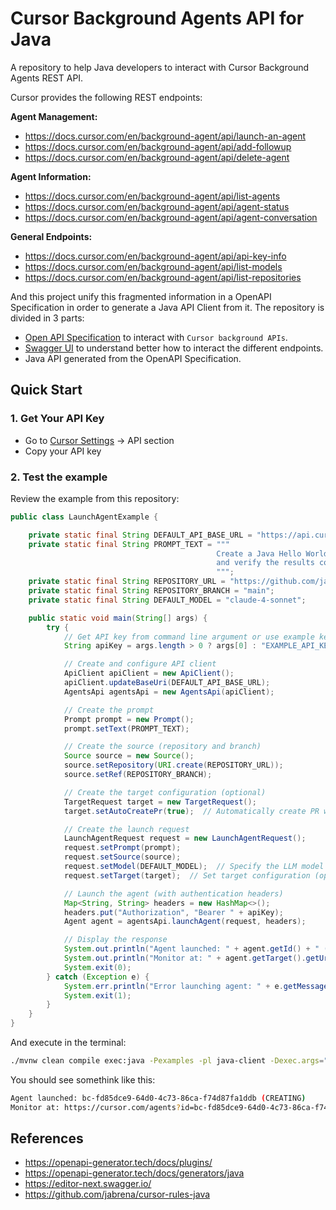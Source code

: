 # Cursor Background Agents API for Java

A repository to help Java developers to interact with Cursor Background Agents REST API.

Cursor provides the following REST endpoints:

**Agent Management:**

- https://docs.cursor.com/en/background-agent/api/launch-an-agent
- https://docs.cursor.com/en/background-agent/api/add-followup
- https://docs.cursor.com/en/background-agent/api/delete-agent

**Agent Information:**

- https://docs.cursor.com/en/background-agent/api/list-agents
- https://docs.cursor.com/en/background-agent/api/agent-status
- https://docs.cursor.com/en/background-agent/api/agent-conversation

**General Endpoints:**

- https://docs.cursor.com/en/background-agent/api/api-key-info
- https://docs.cursor.com/en/background-agent/api/list-models
- https://docs.cursor.com/en/background-agent/api/list-repositories

And this project unify this fragmented information in a OpenAPI Specification in order to generate a Java API Client from it. 
The repository is divided in 3 parts:

- [Open API Specification](./openapi/src/main/resources/openapi.yaml) to interact with `Cursor background APIs`.
- [Swagger UI](https://jabrena.github.io/cursor-agents-api-java-client/) to understand better how to interact the different endpoints.
- Java API generated from the OpenAPI Specification.

## Quick Start

### 1. Get Your API Key

- Go to [Cursor Settings](https://cursor.com/settings) → API section
- Copy your API key

### 2. Test the example

Review the example from this repository:

```java
public class LaunchAgentExample {

    private static final String DEFAULT_API_BASE_URL = "https://api.cursor.com";
    private static final String PROMPT_TEXT = """
                                              Create a Java Hello World program
                                              and verify the results compiling and executing
                                              """;
    private static final String REPOSITORY_URL = "https://github.com/jabrena/cursor-background-agent-api-java-hello-world";
    private static final String REPOSITORY_BRANCH = "main";
    private static final String DEFAULT_MODEL = "claude-4-sonnet";

    public static void main(String[] args) {
        try {
            // Get API key from command line argument or use example key
            String apiKey = args.length > 0 ? args[0] : "EXAMPLE_API_KEY";

            // Create and configure API client
            ApiClient apiClient = new ApiClient();
            apiClient.updateBaseUri(DEFAULT_API_BASE_URL);
            AgentsApi agentsApi = new AgentsApi(apiClient);

            // Create the prompt
            Prompt prompt = new Prompt();
            prompt.setText(PROMPT_TEXT);

            // Create the source (repository and branch)
            Source source = new Source();
            source.setRepository(URI.create(REPOSITORY_URL));
            source.setRef(REPOSITORY_BRANCH);

            // Create the target configuration (optional)
            TargetRequest target = new TargetRequest();
            target.setAutoCreatePr(true);  // Automatically create PR when agent completes

            // Create the launch request
            LaunchAgentRequest request = new LaunchAgentRequest();
            request.setPrompt(prompt);
            request.setSource(source);
            request.setModel(DEFAULT_MODEL);  // Specify the LLM model to use (optional)
            request.setTarget(target);  // Set target configuration (optional)

            // Launch the agent (with authentication headers)
            Map<String, String> headers = new HashMap<>();
            headers.put("Authorization", "Bearer " + apiKey);
            Agent agent = agentsApi.launchAgent(request, headers);

            // Display the response
            System.out.println("Agent launched: " + agent.getId() + " (" + agent.getStatus() + ")");
            System.out.println("Monitor at: " + agent.getTarget().getUrl());
            System.exit(0);
        } catch (Exception e) {
            System.err.println("Error launching agent: " + e.getMessage());
            System.exit(1);
        }
    }
}
```

And execute in the terminal:

```bash
./mvnw clean compile exec:java -Pexamples -pl java-client -Dexec.args="YOUR_CURSOR_KEY"
```

You should see somethink like this:

```bash
Agent launched: bc-fd85dce9-64d0-4c73-86ca-f74d87fa1ddb (CREATING)
Monitor at: https://cursor.com/agents?id=bc-fd85dce9-64d0-4c73-86ca-f74d87fa1ddb
```

## References

- https://openapi-generator.tech/docs/plugins/
- https://openapi-generator.tech/docs/generators/java
- https://editor-next.swagger.io/
- https://github.com/jabrena/cursor-rules-java
